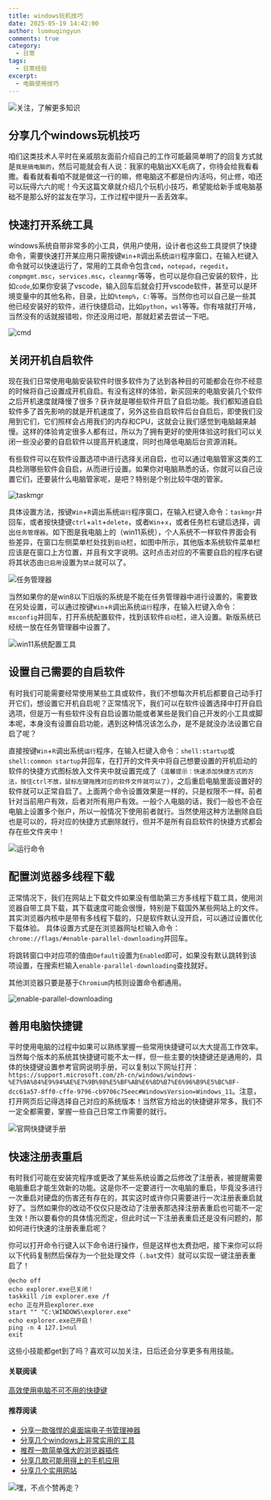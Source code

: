 ```yaml
---
title: windows玩机技巧
date: 2025-05-19 14:42:00
author: luomuqingyun
comments: true
category:
  - 日常
tags:
  - 日常经验
excerpt:
  - 电脑使用技巧
---
```

![关注，了解更多知识](https://files.mdnice.com/user/38598/6816d023-b102-440f-8ad0-095db85b4f5d.png)
## 分享几个windows玩机技巧
咱们这类技术人平时在亲戚朋友面前介绍自己的工作可能最简单明了的回复方式就是`我是搞电脑的`，然后可能就会有人说：我家的电脑出XX毛病了，你待会给我看看撒。看看就看看咱不就是做这一行的嘛，修电脑这不都是份内活吗，何止修，咱还可以玩得六六的呢！今天这篇文章就介绍几个玩机小技巧，希望能给新手或电脑基础不是那么好的盆友在学习，工作过程中提升一丢丢效率。
## 快速打开系统工具
windows系统自带非常多的小工具，供用户使用，设计者也这些工具提供了快捷命令，需要快速打开某应用只需按键`Win`+`R`调出系统`运行`程序窗口，在输入栏键入命令就可以快速运行了，常用的工具命令包含`cmd`，`notepad`，`regedit`，`compmgmt.msc`，`services.msc`，`cleanmgr`等等，也可以是你自己安装的软件，比如`code`,如果你安装了vscode，输入回车后就会打开vscode软件，甚至可以是环境变量中的其他名称，目录，比如`%temp%`，`C:`等等。当然你也可以自己是一些其他已经安装好的软件，进行快捷启动，比如`python`，`wsl`等等。你有啥就打开啥，当然没有的话就报错啦，你还没用过吧，那就赶紧去尝试一下吧。

![cmd](https://files.mdnice.com/user/38598/97b7b0e0-ccad-4972-8b0e-968376f6ec50.png)

## 关闭开机自启软件
现在我们日常使用电脑安装软件时很多软件为了达到各种目的可能都会在你不经意的时候将自己设置成开机自启。有没有这样的体验，新买回来的电脑安装几个软件之后开机速度就降慢了很多？获许就是哪些软件开启了自启功能。我们都知道自启软件多了首先影响的就是开机速度了，另外这些自启软件后台自启后，即使我们没用到它们，它们照样会占用我们的内存和CPU，这就会让我们感觉到电脑越来越慢。这样的体验肯定很多人都有过，所以为了拥有更好的使用体验这时我们可以关闭一些没必要的自启软件以提高开机速度，同时也降低电脑后台资源消耗。

有些软件可以在软件设置选项中进行选择关闭自启，也可以通过电脑管家这类的工具检测哪些软件会自启，从而进行设置。如果你对电脑熟悉的话，你就可以自己设置它们，还要装什么电脑管家呢，是吧？特别是个别比较牛氓的管家。

![taskmgr](https://files.mdnice.com/user/38598/7fd624d9-2050-4f71-b6af-69424abf206d.png)

具体设置方法，按键`Win`+`R`调出系统`运行`程序窗口，在输入栏键入命令：`taskmgr`并回车，或者按快捷键`ctrl`+`alt`+`delete`，或者`Win`+`x`，或者任务栏右键后选择，调出`任务管理器`。如下图是我电脑上的（win11系统），个人系统不一样软件界面会有些差异，在窗口左侧菜单栏处找到`启动`栏，如图中所示，其他版本系统软件菜单栏应该是在窗口上方位置，并且有文字说明。这时点击对应的不需要自启的程序右键将其状态由`已启用`设置为`禁止`就可以了。

![任务管理器](https://files.mdnice.com/user/38598/a5cfea2e-eb52-4014-83b9-7de498679042.png)

当然如果你的是win8以下旧版的系统是不能在任务管理器中进行设置的，需要致在另处设置，可以通过按键`Win`+`R`调出系统`运行`程序，在输入栏键入命令：`msconfig`并回车，打开系统配置软件，找到该软件`启动`栏，进入设置。新版系统已经统一放在任务管理器中设置了。

![win11系统配置工具](https://files.mdnice.com/user/38598/2d2a630a-9f37-4f9b-83a2-a463aa022299.png)


## 设置自己需要的自启软件
有时我们可能需要经常使用某些工具或软件，我们不想每次开机后都要自己动手打开它们，想设置它开机自启呢？正常情况下，我们可以在软件设置选择中打开自启选项，但是万一有些软件没有自启设置功能或者某些是我们自己开发的小工具或脚本呢，本身没有设置自启功能，遇到这种情况该怎么办，是不是就没办法设置它自启了呢？

直接按键`Win`+`R`调出系统`运行`程序，在输入栏键入命令：`shell:startup`或`shell:common startup`并回车，在打开的文件夹中将自己想要设置的开机启动的软件的快捷方式图标放入文件夹中就设置完成了（`温馨提示：快速添加快捷方式的方法，按住ctrl不放，鼠标左键拖拽对应的软件文件就可以了`），之后重启电脑里面设置好的软件就可以正常自启了。上面两个命令设置效果是一样的，只是权限不一样。前者针对当前用户有效，后者对所有用户有效。一般个人电脑的话，我们一般也不会在电脑上设置多个账户，所以一般情况下使用前者就行。当然使用这种方法删除自启也是可以的，将对应的快捷方式删除就行，但并不是所有自启软件的快捷方式都会存在些文件夹中！

![运行命令](https://files.mdnice.com/user/38598/be3307f2-7fd3-4cf6-98aa-3cbc971761f9.png)


## 配置浏览器多线程下载
正常情况下，我们在网站上下载文件如果没有借助第三方多线程下载工具，使用浏览器自带工具下载，其下载速度可能会很慢，特别是下载国外某些网站上的文件。其实浏览器内核中是带有多线程下载的，只是软件默认没开启，可以通过设置优化下载体验。
具体设置方式是在浏览器网址栏输入命令：`chrome://flags/#enable-parallel-downloading`并回车。

将跳转窗口中对应项的值由`Default`设置为`Enabled`即可，如果没有默认跳转到该项设置，在搜索栏输入`enable-parallel-downloading`查找就好。

其他浏览器只要是基于`Chromium`内核则设置命令都通用。

![enable-parallel-downloading](https://files.mdnice.com/user/38598/ded24ba4-ad9b-4118-985b-a63eddccf95f.png)


## 善用电脑快捷键
平时使用电脑的过程中如果可以熟练掌握一些常用快捷键可以大大提高工作效率。当然每个版本的系统其快捷键可能不太一样，但一些主要的快捷键还是通用的，具体的快捷键设置参考官网说明手册，可以复制以下网址打开：`https://support.microsoft.com/zh-cn/windows/windows-%E7%9A%84%E9%94%AE%E7%9B%98%E5%BF%AB%E6%8D%B7%E6%96%B9%E5%BC%8F-dcc61a57-8ff0-cffe-9796-cb9706c75eec#WindowsVersion=Windows_11`。注意，打开网页后记得选择自己对应的系统版本！当然官方给出的快捷键非常多，我们不一定全都需要，掌握一些自己日常工作需要的就行。

![官网快捷键手册](https://files.mdnice.com/user/38598/052e057c-79d3-4769-b547-6e64074febb6.png)

## 快速注册表重启
有时我们可能在安装完程序或更改了某些系统设置之后修改了注册表，被提醒需要电脑重启才能生效新的功能。这是你不一定要进行一次电脑的重启，毕竟没多进行一次重启对硬盘的伤害还有存在的，其实这时或许你只需要进行一次注册表重启就好了。当然如果你的改动不仅仅只是改动了注册表那选择注册表重启也可能不一定生效！所以要看你的具体情况而定，但此时试一下注册表重启还是没有问题的，那如何进行快速的注册表重启呢？

你可以打开命令行键入以下命令进行操作，但是这样也太费劲吧，接下来你可以将以下代码复制然后保存为一个批处理文件（`.bat`文件）就可以实现一键注册表重启了！
```
@echo off
echo explorer.exe已关闭！
taskkill /im explorer.exe /f
echo 正在开启explorer.exe
start "" "C:\WINDOWS\explorer.exe"
echo explorer.exe已开启！
ping -n 4 127.1>nul
exit
```

这些小技能都get到了吗？喜欢可以加关注，日后还会分享更多有用技能。

#### 关联阅读
[高效使用电脑不可不用的快捷键](https://mp.weixin.qq.com/s?__biz=MzkwODI1MjI1MQ==&mid=2247483732&idx=1&sn=2d1d4af767570bf5ef88d9e46712153a&chksm=c0cd8460f7ba0d761036c7cf951eb9454ec5c35a9ed96ac6d8053bd21398a39efe594db5ad94&token=2078184598&lang=zh_CN#rd)

#### 推荐阅读
- [分享一款强悍的桌面端电子书管理神器](https://mp.weixin.qq.com/s?__biz=MzI1OTQ4MTg4Ng==&mid=2247485514&idx=2&sn=4bed5fe725f51bf92ff3f41f0d56b1fc&chksm=ea79003bdd0e892d65182ca5e705e60386d394741a313f963ecaf05144f3767b155d3b7a0aa5&token=810197258&lang=zh_CN#rd)
- [分享几个windows上非常实用的工具](https://mp.weixin.qq.com/s?__biz=MzI1OTQ4MTg4Ng==&mid=2247485420&idx=2&sn=728ca4abbadf7caf51c392e7d7045cbe&chksm=ea790f9ddd0e868b9fa162c80db1876199845f387bbe851c8d38a4e8412329ae635916c13cfb&token=810197258&lang=zh_CN#rd)
- [推荐一款简单强大的浏览器插件](https://mp.weixin.qq.com/s?__biz=MzI1OTQ4MTg4Ng==&mid=2247485454&idx=2&sn=a96a2d5a39f3a04156447de30eed861b&chksm=ea79007fdd0e896981f5883414235894af2157144cf2a187e8343d43d1baedae15d1879b39db&token=810197258&lang=zh_CN#rd)
- [分享几款可能用得上的手机应用](https://mp.weixin.qq.com/s?__biz=MzI1OTQ4MTg4Ng==&mid=2247485395&idx=2&sn=601cbe04250d6c0f22426efa8a764228&chksm=ea790fa2dd0e86b4580919a7a092fc254be859bed5afd5ae577df73e63cb4d53f9807a237209&token=810197258&lang=zh_CN#rd)
- [分享几个实用网站](https://mp.weixin.qq.com/s?__biz=MzI1OTQ4MTg4Ng==&mid=2247484180&idx=1&sn=e3216d4953611ee64661eab3d4f6b67d&chksm=ea790b65dd0e8273e68fb39c40a893cd32551a77314c26de7b566e7924f96c5bf882882de72e&token=810197258&lang=zh_CN#rd)

![嘿，不点个赞再走？](https://files.mdnice.com/user/38598/5a34f484-ae97-4058-a891-28773b3b04e5.png)